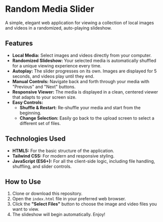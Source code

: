 # Random Media Slider

A simple, elegant web application for viewing a collection of local images and videos in a randomized, auto-playing slideshow.

## Features

*   **Local Media:** Select images and videos directly from your computer.
*   **Randomized Slideshow:** Your selected media is automatically shuffled for a unique viewing experience every time.
*   **Autoplay:** The slider progresses on its own. Images are displayed for 5 seconds, and videos play until they end.
*   **Manual Controls:** Navigate back and forth through your media with "Previous" and "Next" buttons.
*   **Responsive Viewer:** The media is displayed in a clean, centered viewer that adapts to your screen size.
*   **Easy Controls:**
    *   **Shuffle & Restart:** Re-shuffle your media and start from the beginning.
    *   **Change Selection:** Easily go back to the upload screen to select a different set of files.

## Technologies Used

*   **HTML5:** For the basic structure of the application.
*   **Tailwind CSS:** For modern and responsive styling.
*   **JavaScript (ES6+):** For all the client-side logic, including file handling, shuffling, and slider controls.

## How to Use

1.  Clone or download this repository.
2.  Open the `index.html` file in your preferred web browser.
3.  Click the **"Select Files"** button to choose the image and video files you want to view.
4.  The slideshow will begin automatically. Enjoy!
